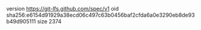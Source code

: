 version https://git-lfs.github.com/spec/v1
oid sha256:e6154d91929a38ecd06c497c63b0456baf2cfda6a0e3290eb8de93b49d905111
size 2374
